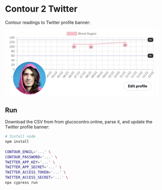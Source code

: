 # Contour 2 Twitter

Contour readings to Twitter profile banner:

![Screenshot of my Twitter profile banner: a line graph where each pink dot is a blood glucose measurement from the Contour meter.](./twitter-profile-banner.png)

## Run

Download the CSV from from glucocontro.online, parse it, and update the Twitter profile banner:

```bash
# Install node
npm install

CONTOUR_EMAIL='...' \
CONTOUR_PASSWORD='...' \
TWITTER_APP_KEY='...' \
TWITTER_APP_SECRET='...' \
TWITTER_ACCESS_TOKEN='...' \
TWITTER_ACCESS_SECRET='...' \
npx cypress run
```
